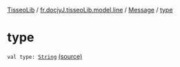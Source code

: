 [TisseoLib](../../index.md) / [fr.docjyJ.tisseoLib.model.line](../index.md) / [Message](index.md) / [type](./type.md)

# type

`val type: `[`String`](https://kotlinlang.org/api/latest/jvm/stdlib/kotlin/-string/index.html) [(source)](https://github.com/docjyj/tisseoLib/tree/master/src/main/kotlin/fr/docjyJ/tisseoLib/model/line/Message.kt#L18)